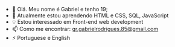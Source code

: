 - 👋 Olá. Meu nome é Gabriel e tenho 19;
- 🌱 Atualmente estou aprendendo HTML e CSS, SQL, JavaScript
- 💡 Estou interessado em Front-end web development
- 📫 Como me encontrar: gr.gabrielrodrigues.85@gmail.com
- ⚡ Portuguese e English  
